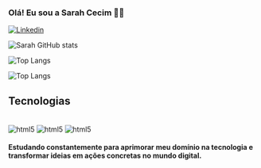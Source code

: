 
### Olá! Eu sou a Sarah Cecim 🙋‍♀️

[![Linkedin](https://img.shields.io/badge/LinkedIn-0077B5?style=for-the-badge&logo=linkedin&logoColor=white)](https://www.linkedin.com/in/sarah-c-a699b723b/)

![Sarah GitHub stats](https://github-readme-stats.vercel.app/api?username=sarahcecim&show_icons=true&theme=dracula)

![Top Langs](https://github-readme-stats.vercel.app/api/top-langs/?username=sarahcecim&layout=compact)

![Top Langs](https://github-readme-stats.vercel.app/api/top-langs/?username=sarahcecim&hide_progress=true)

## Tecnologias

<div style="display: inline_block"><br/>
<img align= "center" alt="html5" src="https://img.shields.io/badge/HTML5-E34F26?style=for-the-badge&logo=html5&logoColor=white">
<img align= "center" alt="html5" src="https://img.shields.io/badge/CSS3-1572B6?style=for-the-badge&logo=css3&logoColor=white">
<img align= "center" alt="html5" src="https://img.shields.io/badge/JavaScript-323330?style=for-the-badge&logo=javascript&logoColor=F7DF1E">
</div>

#### Estudando constantemente para aprimorar meu domínio na tecnologia e transformar ideias em ações concretas no mundo digital. 
